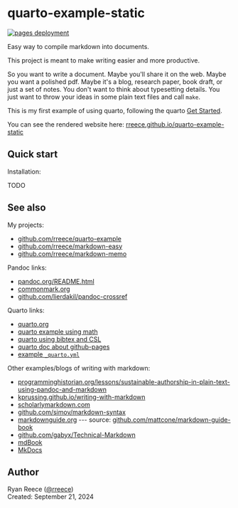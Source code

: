 quarto-example-static
====================================

[![pages deployment](https://github.com/rreece/quarto-example-static/actions/workflows/pages/pages-build-deployment/badge.svg)](https://github.com/rreece/quarto-example-static/actions/workflows/pages/pages-build-deployment)

Easy way to compile markdown into documents.

This project is meant to make writing easier and more productive.

So you want to write a document.
Maybe you'll share it on the web.
Maybe you want a polished pdf. 
Maybe it's a blog, research paper, book draft, or just a set of notes.
You don't want to think about typesetting details.
You just want to throw your ideas in some plain text files and call `make`.

This is my first example of using quarto, following the quarto
[Get Started](https://quarto.org/docs/get-started/hello/text-editor.html).

You can see the rendered website here:
[rreece.github.io/quarto-example-static](https://rreece.github.io/quarto-example-static/)


Quick start
----------------------------------

Installation:

TODO


See also
----------------------------------

My projects:

-   [github.com/rreece/quarto-example](https://github.com/rreece/quarto-example)
-   [github.com/rreece/markdown-easy](https://github.com/rreece/markdown-easy)
-   [github.com/rreece/markdown-memo](https://github.com/rreece/markdown-memo)

Pandoc links:

-   [pandoc.org/README.html](http://pandoc.org/README.html)
-   [commonmark.org](http://commonmark.org/)
-   [github.com/lierdakil/pandoc-crossref](https://github.com/lierdakil/pandoc-crossref)

Quarto links:

-   [quarto.org](https://quarto.org/)
-   [quarto example using math](https://github.com/quarto-dev/quarto-examples/tree/main/html-math)
-   [quarto using bibtex and CSL](https://github.com/quarto-dev/quarto-examples/tree/main/appendix-csl)
-   [quarto doc about github-pages](https://quarto.org/docs/publishing/github-pages.html)
-   [example `_quarto.yml`](https://github.com/quarto-dev/quarto-web/blob/main/_quarto.yml)

Other examples/blogs of writing with markdown:

-   [programminghistorian.org/lessons/sustainable-authorship-in-plain-text-using-pandoc-and-markdown](http://programminghistorian.org/lessons/sustainable-authorship-in-plain-text-using-pandoc-and-markdown)
-   [kprussing.github.io/writing-with-markdown](https://web.archive.org/web/20171026174128/http://kprussing.github.io/writing-with-markdown/)
-   [scholarlymarkdown.com](http://scholarlymarkdown.com/)
-   [github.com/simov/markdown-syntax](https://github.com/simov/markdown-syntax/blob/main/mermaid.md)
-   [markdownguide.org](https://www.markdownguide.org/getting-started/) --- source: [github.com/mattcone/markdown-guide-book](https://github.com/mattcone/markdown-guide-book/blob/master/manuscript/chapter3.md)
-   [github.com/gabyx/Technical-Markdown](https://github.com/gabyx/Technical-Markdown)
-   [mdBook](https://rust-lang.github.io/mdBook/)
-   [MkDocs](https://www.mkdocs.org/)


Author
----------------------------------

Ryan Reece ([@rreece](https://github.com/rreece))         
Created: September 21, 2024

